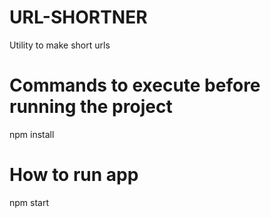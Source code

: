# URL-SHORTNER
Utility to make short urls

# Commands to execute before running the project
npm install

# How to run app 
npm start
